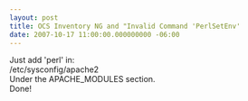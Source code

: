 ```yaml
---
layout: post
title: OCS Inventory NG and "Invalid Command 'PerlSetEnv'
date: 2007-10-17 11:00:00.000000000 -06:00
---
```

Just add 'perl' in:<br />/etc/sysconfig/apache2<br />Under the APACHE_MODULES section.<br />Done!
